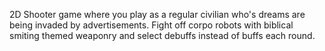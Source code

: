 2D Shooter game where you play as a regular civilian who's dreams are being invaded by advertisements. Fight off corpo robots with biblical smiting themed weaponry and select debuffs instead of buffs each round.
